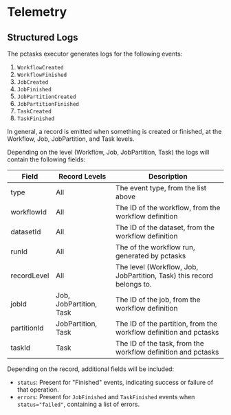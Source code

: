 # Telemetry

## Structured Logs

The pctasks executor generates logs for the following events:

1. `WorkflowCreated`
2. `WorkflowFinished`
3. `JobCreated`
4. `JobFinished` 
5. `JobPartitionCreated`
6. `JobPartitionFinished`
7. `TaskCreated`
8. `TaskFinished`

In general, a record is emitted when something is created or finished, at the Workflow, Job, JobPartition, and Task levels.

Depending on the level (Workflow, Job, JobPartition, Task) the logs will contain the following fields:

|    Field    |      Record Levels      |                              Description                              |
| ----------- | ----------------------- | --------------------------------------------------------------------- |
| type        | All                     | The event type, from the list above                                   |
| workflowId  | All                     | The ID of the workflow, from the workflow definition                  |
| datasetId   | All                     | The ID of the dataset, from the workflow definition                   |
| runId       | All                     | The of the workflow run, generated by pctasks                         |
| recordLevel | All                     | The level (Workflow, Job, JobPartition, Task) this record belongs to. |
| jobId       | Job, JobPartition, Task | The ID of the job, from the workflow definition                       |
| partitionId | JobPartition, Task      | The ID of the partition, from the workflow definition and pctasks     |
| taskId      | Task                    | The ID of the task, from the workflow definition and pctasks          |

Depending on the record, additional fields will be included:

* `status`: Present for "Finished" events, indicating success or failure of that operation.
* `errors`: Present for `JobFinished` and `TaskFinished` events when
  `status="failed"`, containing a list of errors.
